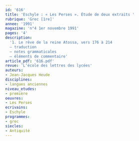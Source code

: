 ```yaml
---
id: '616'
title: 'Eschyle : « Les Perses ». Étude de deux extraits '
rubrique: 'Grec [1re]'
annee: '1991'
magazine: 'n°4 1er novembre 1991'
pages: '4'
description: 
  '1. Le rêve de la reine Atossa, vers 176 à 214
  – traduction
  – notes grammaticales
  – éléments de commentaire'
article_pdf: '616.pdf'
revue: 'L’école des lettres des lycées'
auteurs:
- Jean-Jacques Heude
disciplines:
- langues anciennes
niveau_etudes:
- première
oeuvres:
- Les Perses
ecrivains:
- Eschyle
programmes:
- grec
siecles:
- Antiquité
---
```


